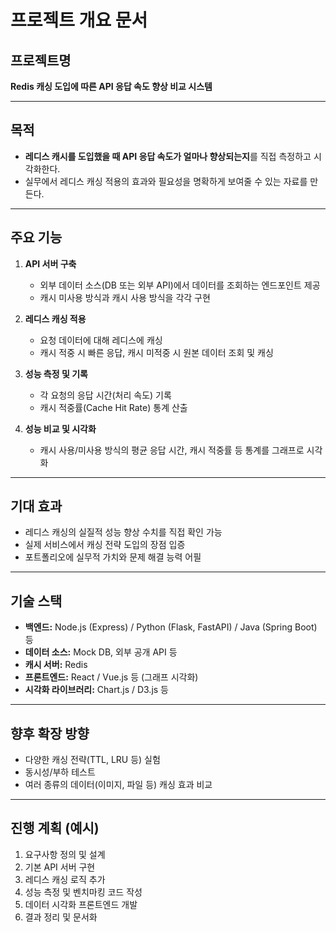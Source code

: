 # 프로젝트 개요 문서

## 프로젝트명
**Redis 캐싱 도입에 따른 API 응답 속도 향상 비교 시스템**

---

## 목적
- **레디스 캐시를 도입했을 때 API 응답 속도가 얼마나 향상되는지**를 직접 측정하고 시각화한다.
- 실무에서 레디스 캐싱 적용의 효과와 필요성을 명확하게 보여줄 수 있는 자료를 만든다.

---

## 주요 기능

1. **API 서버 구축**
    - 외부 데이터 소스(DB 또는 외부 API)에서 데이터를 조회하는 엔드포인트 제공
    - 캐시 미사용 방식과 캐시 사용 방식을 각각 구현

2. **레디스 캐싱 적용**
    - 요청 데이터에 대해 레디스에 캐싱
    - 캐시 적중 시 빠른 응답, 캐시 미적중 시 원본 데이터 조회 및 캐싱

3. **성능 측정 및 기록**
    - 각 요청의 응답 시간(처리 속도) 기록
    - 캐시 적중률(Cache Hit Rate) 통계 산출

4. **성능 비교 및 시각화**
    - 캐시 사용/미사용 방식의 평균 응답 시간, 캐시 적중률 등 통계를 그래프로 시각화

---

## 기대 효과
- 레디스 캐싱의 실질적 성능 향상 수치를 직접 확인 가능
- 실제 서비스에서 캐싱 전략 도입의 장점 입증
- 포트폴리오에 실무적 가치와 문제 해결 능력 어필

---

## 기술 스택

- **백엔드:** Node.js (Express) / Python (Flask, FastAPI) / Java (Spring Boot) 등
- **데이터 소스:** Mock DB, 외부 공개 API 등
- **캐시 서버:** Redis
- **프론트엔드:** React / Vue.js 등 (그래프 시각화)
- **시각화 라이브러리:** Chart.js / D3.js 등

---

## 향후 확장 방향

- 다양한 캐싱 전략(TTL, LRU 등) 실험
- 동시성/부하 테스트
- 여러 종류의 데이터(이미지, 파일 등) 캐싱 효과 비교

---

## 진행 계획 (예시)

1. 요구사항 정의 및 설계
2. 기본 API 서버 구현
3. 레디스 캐싱 로직 추가
4. 성능 측정 및 벤치마킹 코드 작성
5. 데이터 시각화 프론트엔드 개발
6. 결과 정리 및 문서화